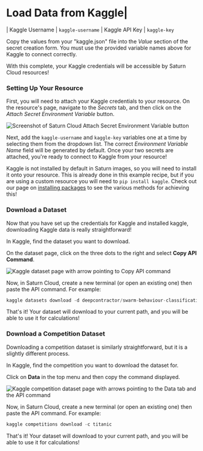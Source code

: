 # Load Data from Kaggle|
| Kaggle Username  |  `kaggle-username`
| Kaggle API Key  |  `kaggle-key`

Copy the values from your "kaggle.json" file into the *Value* section of the secret creation form. You must use the provided variable names above for Kaggle to connect correctly.

With this complete, your Kaggle credentials will be accessible by Saturn Cloud resources!

### Setting Up Your Resource
First, you will need to attach your Kaggle credentials to your resource. On the resource's page, navigate to the *Secrets* tab, and then click on the *Attach Secret Environment Variable* button.

![Screenshot of Saturn Cloud Attach Secret Environment Variable button](https://saturn-public-assets.s3.us-east-2.amazonaws.com/example-resources/attach-secret-variable-arrow.png "doc-image")

Next, add the `kaggle-username` and `kaggle-key` variables one at a time by selecting them from the dropdown list. The correct *Environment Variable Name* field will be generated by default. Once your two secrets are attached, you're ready to connect to Kaggle from your resource!

Kaggle is not installed by default in Saturn images, so you will need to install it onto your resource. This is already done in this example recipe, but if you are using a custom resource you will need to `pip install kaggle`. Check out our page on [installing packages](https://saturncloud.io/docs/using-saturn-cloud/install-packages/) to see the various methods for achieving this!

### Download a Dataset
Now that you have set up the credentials for Kaggle and installed kaggle, downloading Kaggle data is really straightforward! 

In Kaggle, find the dataset you want to download. 

On the dataset page, click on the three dots to the right and select **Copy API Command**.

![Kaggle dataset page with arrow pointing to Copy API command](https://saturn-public-assets.s3.us-east-2.amazonaws.com/example-resources/kaggle-dataset-arrow.jpeg "doc-image")

Now, in Saturn Cloud, create a new terminal (or open an existing one) then paste the API command. For example:


```python
kaggle datasets download -d deepcontractor/swarm-behaviour-classification
```

That's it! Your dataset will download to your current path, and you will be able to use it for calculations!

### Download a Competition Dataset
Downloading a competition dataset is similarly straightforward, but it is a slightly different process. 

In Kaggle, find the competition you want to download the dataset for.

Click on **Data** in the top menu and then copy the command displayed. 

![Kaggle competition dataset page with arrows pointing to the Data tab and the API command](https://saturn-public-assets.s3.us-east-2.amazonaws.com/example-resources/kaggle-competition-dataset-arrow.jpeg "doc-image")

Now, in Saturn Cloud, create a new terminal (or open an existing one) then paste the API command. For example:


```python
kaggle competitions download -c titanic
```

That's it! Your dataset will download to your current path, and you will be able to use it for calculations!
